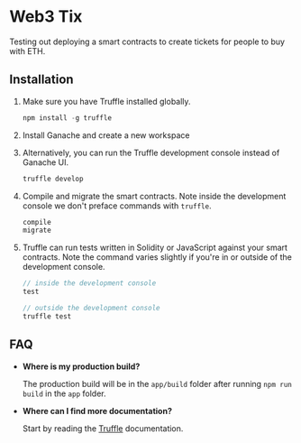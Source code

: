 # Web3 Tix

Testing out deploying a smart contracts to create tickets for people to buy with ETH.


## Installation

1. Make sure you have Truffle installed globally.
    ```javascript
    npm install -g truffle
    ```

2. Install Ganache and create a new workspace

3. Alternatively, you can run the Truffle development console instead of Ganache UI.
    ```javascript
    truffle develop
    ```

4. Compile and migrate the smart contracts. Note inside the development console we don't preface commands with `truffle`.
    ```javascript
    compile
    migrate
    ```

6. Truffle can run tests written in Solidity or JavaScript against your smart contracts. Note the command varies slightly if you're in or outside of the development console.
    ```javascript
    // inside the development console
    test

    // outside the development console
    truffle test
    ```

## FAQ

* __Where is my production build?__

    The production build will be in the `app/build` folder after running `npm run build` in the `app` folder.

* __Where can I find more documentation?__

    Start by reading the [Truffle](http://truffleframework.com/) documentation.